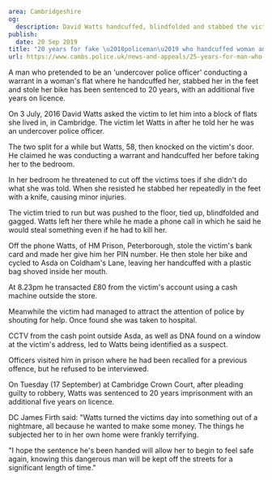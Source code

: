 ```yaml
area: Cambridgeshire
og:
  description: David Watts handcuffed, blindfolded and stabbed the victim before stealing her bike.
publish:
  date: 20 Sep 2019
title: "20 years for fake \u2018policeman\u2019 who handcuffed woman and stabbed her"
url: https://www.cambs.police.uk/news-and-appeals/25-years-for-man-who-robbed-woman-in-her-flat
```

A man who pretended to be an 'undercover police officer' conducting a warrant in a woman's flat where he handcuffed her, stabbed her in the feet and stole her bike has been sentenced to 20 years, with an additional five years on licence.

On 3 July, 2016 David Watts asked the victim to let him into a block of flats she lived in, in Cambridge. The victim let Watts in after he told her he was an undercover police officer.

The two split for a while but Watts, 58, then knocked on the victim's door. He claimed he was conducting a warrant and handcuffed her before taking her to the bedroom.

In her bedroom he threatened to cut off the victims toes if she didn't do what she was told. When she resisted he stabbed her repeatedly in the feet with a knife, causing minor injuries.

The victim tried to run but was pushed to the floor, tied up, blindfolded and gagged. Watts left her there while he made a phone call in which he said he would steal something even if he had to kill her.

Off the phone Watts, of HM Prison, Peterborough, stole the victim's bank card and made her give him her PIN number. He then stole her bike and cycled to Asda on Coldham's Lane, leaving her handcuffed with a plastic bag shoved inside her mouth.

At 8.23pm he transacted £80 from the victim's account using a cash machine outside the store.

Meanwhile the victim had managed to attract the attention of police by shouting for help. Once found she was taken to hospital.

CCTV from the cash point outside Asda, as well as DNA found on a window at the victim's address, led to Watts being identified as a suspect.

Officers visited him in prison where he had been recalled for a previous offence, but he refused to be interviewed.

On Tuesday (17 September) at Cambridge Crown Court, after pleading guilty to robbery, Watts was sentenced to 20 years imprisonment with an additional five years on licence.

DC James Firth said: "Watts turned the victims day into something out of a nightmare, all because he wanted to make some money. The things he subjected her to in her own home were frankly terrifying.

"I hope the sentence he's been handed will allow her to begin to feel safe again, knowing this dangerous man will be kept off the streets for a significant length of time."
